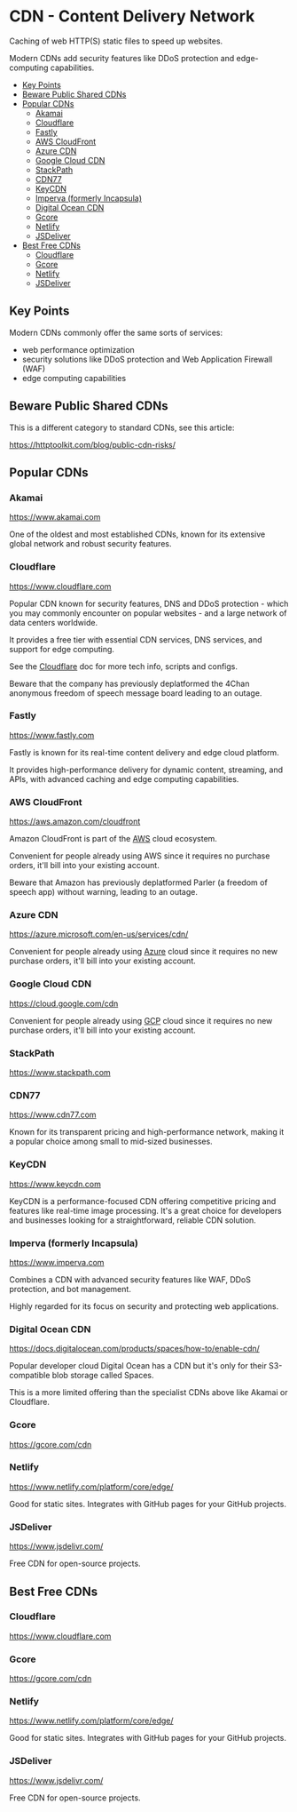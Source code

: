 # CDN - Content Delivery Network

Caching of web HTTP(S) static files to speed up websites.

Modern CDNs add security features like DDoS protection and edge-computing capabilities.

<!-- INDEX_START -->

- [Key Points](#key-points)
- [Beware Public Shared CDNs](#beware-public-shared-cdns)
- [Popular CDNs](#popular-cdns)
  - [Akamai](#akamai)
  - [Cloudflare](#cloudflare)
  - [Fastly](#fastly)
  - [AWS CloudFront](#aws-cloudfront)
  - [Azure CDN](#azure-cdn)
  - [Google Cloud CDN](#google-cloud-cdn)
  - [StackPath](#stackpath)
  - [CDN77](#cdn77)
  - [KeyCDN](#keycdn)
  - [Imperva (formerly Incapsula)](#imperva-formerly-incapsula)
  - [Digital Ocean CDN](#digital-ocean-cdn)
  - [Gcore](#gcore)
  - [Netlify](#netlify)
  - [JSDeliver](#jsdeliver)
- [Best Free CDNs](#best-free-cdns)
  - [Cloudflare](#cloudflare)
  - [Gcore](#gcore)
  - [Netlify](#netlify)
  - [JSDeliver](#jsdeliver)

<!-- INDEX_END -->

## Key Points

Modern CDNs commonly offer the same sorts of services:

- web performance optimization
- security solutions like DDoS protection and Web Application Firewall (WAF)
- edge computing capabilities

## Beware Public Shared CDNs

This is a different category to standard CDNs, see this article:

<https://httptoolkit.com/blog/public-cdn-risks/>

## Popular CDNs

### Akamai

<https://www.akamai.com>

One of the oldest and most established CDNs, known for its extensive global network and robust security
features.

### Cloudflare

<https://www.cloudflare.com>

Popular CDN known for security features, DNS and DDoS protection - which you may commonly encounter on popular
websites - and a large network of data centers worldwide.

It provides a free tier with essential CDN services, DNS services, and support for edge
computing.

See the [Cloudflare](cloudflare.md) doc for more tech info, scripts and configs.

Beware that the company has previously deplatformed the 4Chan anonymous freedom of speech message board
leading to an outage.

### Fastly

<https://www.fastly.com>

Fastly is known for its real-time content delivery and edge cloud platform.

It provides high-performance delivery for dynamic content, streaming, and APIs, with advanced caching and edge computing
capabilities.

### AWS CloudFront

<https://aws.amazon.com/cloudfront>

Amazon CloudFront is part of the [AWS](aws.md) cloud ecosystem.

Convenient for people already using AWS since it requires no purchase orders, it'll bill into your existing account.

Beware that Amazon has previously deplatformed Parler (a freedom of speech app) without warning, leading to an outage.

### Azure CDN

<https://azure.microsoft.com/en-us/services/cdn/>

Convenient for people already using [Azure](azure.md) cloud since it requires no new purchase orders, it'll bill into
your existing account.

### Google Cloud CDN

<https://cloud.google.com/cdn>

Convenient for people already using [GCP](gcp.md) cloud since it requires no new purchase orders, it'll bill into your
existing account.

### StackPath

<https://www.stackpath.com>

### CDN77

<https://www.cdn77.com>

Known for its transparent pricing and high-performance network, making it a popular choice among small to
mid-sized businesses.

### KeyCDN

<https://www.keycdn.com>

KeyCDN is a performance-focused CDN offering competitive pricing and features like real-time image processing.
It's a great choice for developers and businesses looking for a straightforward, reliable CDN solution.

### Imperva (formerly Incapsula)

<https://www.imperva.com>

Combines a CDN with advanced security features like WAF, DDoS protection, and bot management.

Highly regarded for its focus on security and protecting web applications.

### Digital Ocean CDN

<https://docs.digitalocean.com/products/spaces/how-to/enable-cdn/>

Popular developer cloud Digital Ocean has a CDN but it's only for their S3-compatible blob storage called Spaces.

This is a more limited offering than the specialist CDNs above like Akamai or Cloudflare.

### Gcore

<https://gcore.com/cdn>

### Netlify

<https://www.netlify.com/platform/core/edge/>

Good for static sites. Integrates with GitHub pages for your GitHub projects.

### JSDeliver

<https://www.jsdelivr.com/>

Free CDN for open-source projects.

## Best Free CDNs

### Cloudflare

<https://www.cloudflare.com>

### Gcore

<https://gcore.com/cdn>

### Netlify

<https://www.netlify.com/platform/core/edge/>

Good for static sites. Integrates with GitHub pages for your GitHub projects.

### JSDeliver

<https://www.jsdelivr.com/>

Free CDN for open-source projects.
